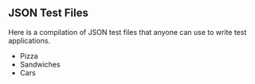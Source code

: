 ## JSON Test Files

Here is a compilation of JSON test files that anyone can use to write test applications. 


- Pizza
- Sandwiches
- Cars